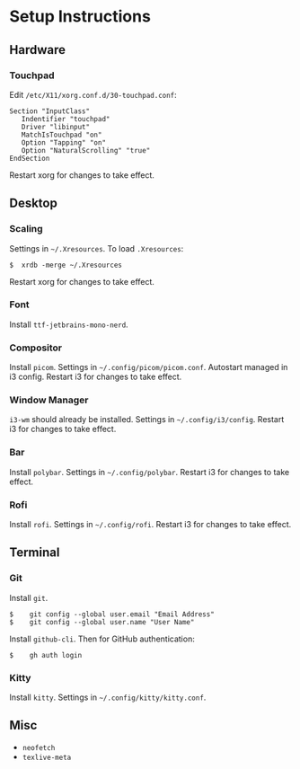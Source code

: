 # Setup Instructions

## Hardware

### Touchpad
 Edit `/etc/X11/xorg.conf.d/30-touchpad.conf`:
 ```
Section "InputClass"
    Indentifier "touchpad"
    Driver "libinput"
    MatchIsTouchpad "on"
    Option "Tapping" "on"
    Option "NaturalScrolling" "true"
EndSection
```
Restart xorg for changes to take effect.

## Desktop

### Scaling

Settings in `~/.Xresources`. To load `.Xresources`:

```
$  xrdb -merge ~/.Xresources
```
Restart xorg for changes to take effect.

### Font

Install `ttf-jetbrains-mono-nerd`.

### Compositor

Install `picom`. Settings in `~/.config/picom/picom.conf`. Autostart managed in i3 config. Restart i3 for changes to take effect.

### Window Manager

`i3-wm` should already be installed. Settings in `~/.config/i3/config`. Restart i3 for changes to take effect.

### Bar

Install `polybar`. Settings in `~/.config/polybar`. Restart i3 for changes to take effect.

### Rofi

Install `rofi`. Settings in `~/.config/rofi`. Restart i3 for changes to take effect.

## Terminal

### Git

Install `git`.
```
$    git config --global user.email "Email Address"
$    git config --global user.name "User Name"
```
Install `github-cli`. Then for GitHub authentication:
```
$    gh auth login
```

### Kitty

Install `kitty`. Settings in `~/.config/kitty/kitty.conf`.

## Misc

- `neofetch`
- `texlive-meta`
